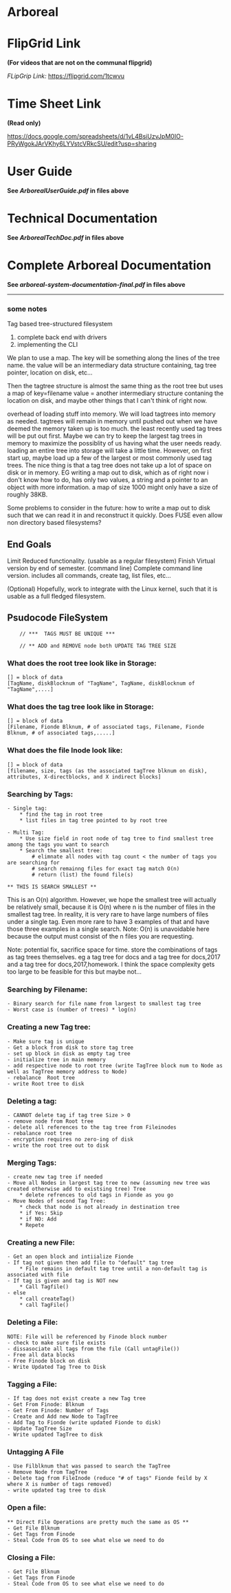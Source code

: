 # Arboreal


# FlipGrid Link
**(For videos that are not on the communal flipgrid)**

*FLipGrip Link:* https://flipgrid.com/1tcwvu


# Time Sheet Link
**(Read only)**

https://docs.google.com/spreadsheets/d/1vL4BsiUzvJpM0IO-PRyWgokJArVKhy6LYVstcVRkcSU/edit?usp=sharing

# User Guide
**See *ArborealUserGuide.pdf* in files above**

# Technical Documentation
**See *ArborealTechDoc.pdf* in files above**

# Complete Arboreal Documentation
**See *arboreal-system-documentation-final.pdf* in files above**


---








### some notes

Tag based tree-structured filesystem

1. complete back end with drivers
2. implementing the CLI

We plan to use a map. The key will be something along the lines of the tree name. the value will be an intermediary data structure containing, tag tree pointer, location on disk, etc...

Then the tagtree structure is almost the same thing as the root tree but uses a map of key=filename value = another intermediary structure contaning the location on disk, and maybe other things that I can't think of right now. 

overhead of loading stuff into memory.
	We will load tagtrees into memory as needed. tagtrees will remain in memory until pushed out when we have deemed the memory taken up is too much. the least recently used tag trees will be put out first. Maybe we can try to keep the largest tag trees in memory to maximize the possiblity of us having what the user needs ready. loading an entire tree into storage will take a little time. However, on first start up, maybe load up a few of the largest or most commonly used tag trees. The nice thing is that a tag tree does not take up a lot of space on disk or in memory. EG writing a map out to disk, which as of right now i don't know how to do,  has only two values, a string and a pointer to an object with more information. a map of size 1000 might only have a size of roughly 38KB. 

Some problems to consider in the future: 
how to write a map out to disk such that we can read it in and reconstruct it quickly.
Does FUSE even allow non directory based filesystems?



## End Goals
Limit Reduced functionality. (usable as a regular filesystem)
Finish Virtual version by end of semester. (command line)
Complete command line version. 
	includes all commands, create tag, list files, etc...
	
(Optional)
Hopefully, work to integrate with the Linux kernel, such that it is usable as a full fledged filesystem.


## Psudocode FileSystem


		// ***  TAGS MUST BE UNIQUE ***

		// ** ADD and REMOVE node both UPDATE TAG TREE SIZE


### What does the root tree look like in Storage: 

	[] = block of data
	[TagName, diskBlocknum of "TagName", TagName, diskBlocknum of "TagName",....]

### What does the tag tree look like in Storage:

	[] = block of data
	[Filename, Fionde Blknum, # of associated tags, Filename, Fionde Blknum, # of associated tags,.....]

### What does the file Inode look like:

	[] = block of data
	[filename, size, tags (as the associated tagTree blknum on disk), attributes, X-directblocks, and X indirect blocks]


### Searching by Tags:

	- Single tag:
		* find the tag in root tree
		* list files in tag tree pointed to by root tree

	- Multi Tag:
		* Use size field in root node of tag tree to find smallest tree among the tags you want to search
		* Search the smallest tree:
			# elimnate all nodes with tag count < the number of tags you are searching for
			# search remainng files for exact tag match O(n)
			# return (list) the found file(s)

	** THIS IS SEARCH SMALLEST **
This is an O(n) algorithm. However, we hope the smallest tree will actually be relatively small, because it is O(n) where n is the number of files in the smallest tag tree. In reality, it is very rare to have large numbers of files under a single tag. Even more rare to have 3 examples of that and have those three examples in a single search. Note: O(n) is unavoidable here because the output must consist of the n files you are requesting. 

Note: potential fix, sacrifice space for time. store the combinations of tags as tag trees themselves. eg a tag tree for docs and a tag tree for docs,2017 and a tag tree for docs,2017,homework. I think the space complexity gets too large to be feasible for this but maybe not...

### Searching by Filename:

	- Binary search for file name from largest to smallest tag tree
	- Worst case is (number of trees) * log(n)

### Creating a new Tag tree:

	- Make sure tag is unique
	- Get a block from disk to store tag tree
	- set up block in disk as empty tag tree
	- initialize tree in main memory
	- add respective node to root tree (write TagTree block num to Node as well as TagTree memory address to Node)
	- rebalance  Root tree
	- write Root tree to disk


### Deleting a tag:

	- CANNOT delete tag if tag tree Size > 0
	- remove node from Root tree
	- delete all references to the tag tree from Fileinodes
	- rebalance root tree
	- encryption requires no zero-ing of disk
	- write the root tree out to disk


### Merging Tags:

	- create new tag tree if needed
	- Move all Nodes in largest tag tree to new (assuming new tree was created otherwise add to existsing tree) Tree
		* delete refrences to old tags in Fionde as you go
	- Move Nodes of second Tag Tree:
		* check that node is not already in destination tree
		* if Yes: Skip
		* if NO: Add
		* Repete


### Creating a new File:

	- Get an open block and intiialize Fionde
	- If tag not given then add file to "default" tag tree
		* File remains in default tag tree until a non-default tag is associated with file
	- If tag is given and tag is NOT new
		* Call Tagfile()
	- else
		* call createTag()
		* call TagFile()


### Deleting a File:

 	NOTE: File will be referenced by Finode block number
	- check to make sure file exists
	- dissasociate all tags from the file (Call untagFile())
	- Free all data blocks
	- Free Finode block on disk
	- Write Updated Tag Tree to Disk


### Tagging a File:

 	- If tag does not exist create a new Tag tree
	- Get From Finode: Blknum
	- Get From Finode: Number of Tags
	- Create and Add new Node to TagTree
	- Add Tag to Fionde (write updated Fionde to disk)
	- Update TagTree Size
	- Write updated TagTree to disk


### Untagging A File

	- Use Filblknum that was passed to search the TagTree
	- Remove Node from TagTree
	- Delete tag from FileInode (reduce "# of tags" Fionde feild by X where X is number of tags removed)
	- write updated tag tree to disk



### Open a file:

	** Direct File Operations are pretty much the same as OS **
	- Get File Blknum
	- Get Tags from Finode
	- Steal Code from OS to see what else we need to do


### Closing a File:

	- Get File Blknum
	- Get Tags from Finode
	- Steal Code from OS to see what else we need to do



	




	



	














